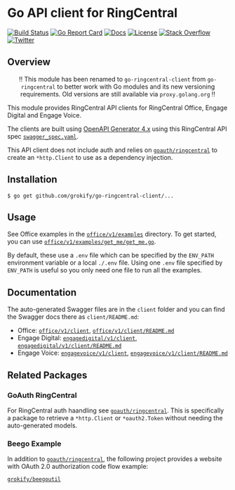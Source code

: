 # Go API client for RingCentral

[![Build Status][build-status-svg]][build-status-link]
[![Go Report Card][goreport-svg]][goreport-link]
[![Docs][docs-godoc-svg]][docs-godoc-link]
[![License][license-svg]][license-link]
[![Stack Overflow][stackoverflow-svg]][stackoverflow-link]
[![Twitter][twitter-svg]][twitter-link]

 [build-status-svg]: https://github.com/grokify/go-ringcentral-client/workflows/test/badge.svg
 [build-status-link]: https://github.com/grokify/go-ringcentral-client/actions
 [goreport-svg]: https://goreportcard.com/badge/github.com/grokify/go-ringcentral-client
 [goreport-link]: https://goreportcard.com/report/github.com/grokify/go-ringcentral-client
 [docs-godoc-svg]: https://pkg.go.dev/badge/github.com/grokify/go-ringcentral-client
 [docs-godoc-link]: https://pkg.go.dev/github.com/grokify/go-ringcentral-client
 [license-svg]: https://img.shields.io/badge/license-MIT-blue.svg
 [license-link]: https://github.com/grokify/go-ringcentral-client/blob/master/LICENSE
 [stackoverflow-svg]: https://img.shields.io/badge/Stack%20Overflow-ringcentral-orange.svg
 [stackoverflow-link]: https://stackoverflow.com/questions/tagged/ringcentral
 [twitter-svg]: https://img.shields.io/twitter/follow/ringcentraldevs.svg?style=social&label=follow
 [twitter-link]: https://twitter.com/RingCentralDevs

## Overview

<div align="center">

:bangbang: This module has been renamed to `go-ringcentral-client` from `go-ringcentral` to better work with Go modules and its new versioning requirements. Old versions are still available via `proxy.golang.org` :bangbang:

</div>

This module provides RingCentral API clients for RingCentral Office, Engage Digital and Engage Voice.

The clients are built using [OpenAPI Generator 4.x](https://github.com/OpenAPITools/openapi-generator) using this RingCentral API spec [`swagger_spec.yaml`](codegen/swagger_spec.yaml).

This API client does not include auth and relies on [`goauth/ringcentral`](https://github.com/grokify/goauth/tree/master/ringcentral) to create an `*http.Client` to use as a dependency injection.

## Installation

`$ go get github.com/grokify/go-ringcentral-client/...`

## Usage

See Office examples in the [`office/v1/examples`](office/v1/examples) directory. To get started, you can use [`office/v1/examples/get_me/get_me.go`](office/v1/examples/get_me/get_me.go).

By default, these use a `.env` file which can be specified by the `ENV_PATH` environment variable or a local `./.env` file. Using one `.env` file specified by `ENV_PATH` is useful so you only need one file to run all the examples.

## Documentation

The auto-generated Swagger files are in the `client` folder and you can find the Swagger docs there as `client/README.md`:

* Office: [`office/v1/client`](office/v1/client), [`office/v1/client/README.md`](office/v1/client/README.md)
* Engage Digital: [`engagedigital/v1/client`](engagedigital/v1/client), [`engagedigital/v1/client/README.md`](engagedigital/v1/client/README.md)
* Engage Voice: [`engagevoice/v1/client`](engagevoice/v1/client), [`engagevoice/v1/client/README.md`](engagevoice/v1/client/README.md)

## Related Packages

### GoAuth RingCentral

For RingCentral auth haandling see [`goauth/ringcentral`](https://github.com/grokify/goauth/tree/master/ringcentral). This is specifically a package to retrieve a `*http.Client` or `*oauth2.Token` without needing the auto-generated models.

### Beego Example

In addition to [`goauth/ringcentral`](https://github.com/grokify/goauth/tree/master/ringcentral), the following project provides a website with OAuth 2.0 authorization code flow example:

[`grokify/beegoutil`](https://github.com/grokify/beegoutil)

